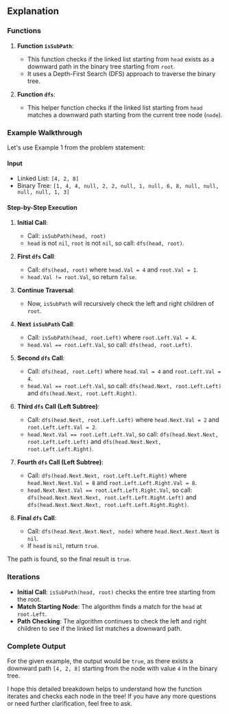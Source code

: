 ## Explanation

### Functions

1. **Function `isSubPath`**:
   - This function checks if the linked list starting from `head` exists as a downward path in the binary tree starting from `root`.
   - It uses a Depth-First Search (DFS) approach to traverse the binary tree.

2. **Function `dfs`**:
   - This helper function checks if the linked list starting from `head` matches a downward path starting from the current tree node (`node`).

### Example Walkthrough

Let's use Example 1 from the problem statement:

#### Input
- Linked List: `[4, 2, 8]`
- Binary Tree: `[1, 4, 4, null, 2, 2, null, 1, null, 6, 8, null, null, null, null, 1, 3]`

#### Step-by-Step Execution

1. **Initial Call**:
   - Call: `isSubPath(head, root)`
   - `head` is not `nil`, `root` is not `nil`, so call: `dfs(head, root)`.

2. **First `dfs` Call**:
   - Call: `dfs(head, root)` where `head.Val = 4` and `root.Val = 1`.
   - `head.Val != root.Val`, so return `false`.

3. **Continue Traversal**:
   - Now, `isSubPath` will recursively check the left and right children of `root`.

4. **Next `isSubPath` Call**:
   - Call: `isSubPath(head, root.Left)` where `root.Left.Val = 4`.
   - `head.Val == root.Left.Val`, so call: `dfs(head, root.Left)`.

5. **Second `dfs` Call**:
   - Call: `dfs(head, root.Left)` where `head.Val = 4` and `root.Left.Val = 4`.
   - `head.Val == root.Left.Val`, so call: `dfs(head.Next, root.Left.Left)` and `dfs(head.Next, root.Left.Right)`.

6. **Third `dfs` Call (Left Subtree)**:
   - Call: `dfs(head.Next, root.Left.Left)` where `head.Next.Val = 2` and `root.Left.Left.Val = 2`.
   - `head.Next.Val == root.Left.Left.Val`, so call: `dfs(head.Next.Next, root.Left.Left.Left)` and `dfs(head.Next.Next, root.Left.Left.Right)`.

7. **Fourth `dfs` Call (Left Subtree)**:
   - Call: `dfs(head.Next.Next, root.Left.Left.Right)` where `head.Next.Next.Val = 8` and `root.Left.Left.Right.Val = 8`.
   - `head.Next.Next.Val == root.Left.Left.Right.Val`, so call: `dfs(head.Next.Next.Next, root.Left.Left.Right.Left)` and `dfs(head.Next.Next.Next, root.Left.Left.Right.Right)`.

8. **Final `dfs` Call**:
   - Call: `dfs(head.Next.Next.Next, node)` where `head.Next.Next.Next` is `nil`.
   - If `head` is `nil`, return `true`.

The path is found, so the final result is `true`.

### Iterations

- **Initial Call**: `isSubPath(head, root)` checks the entire tree starting from the root.
- **Match Starting Node**: The algorithm finds a match for the `head` at `root.Left`.
- **Path Checking**: The algorithm continues to check the left and right children to see if the linked list matches a downward path.

### Complete Output

For the given example, the output would be `true`, as there exists a downward path `[4, 2, 8]` starting from the node with value `4` in the binary tree.

I hope this detailed breakdown helps to understand how the function iterates and checks each node in the tree! If you have any more questions or need further clarification, feel free to ask.
